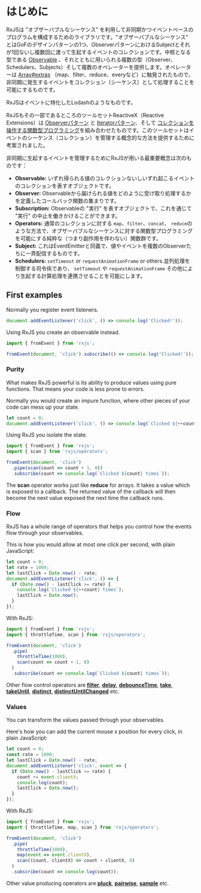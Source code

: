 # はじめに

RxJSは "オブザーバブルなシーケンス" を利用して非同期かつイベントベースのプログラムを構成するためのライブラリです。"オブザーバブルなシーケンス" とはGoFのデザインパターンの1つ、ObserverパターンにおけるSubjectとそれが1回ないし複数回に渡って生起するイベントのコレクションです。中核となる型である [Observable](./guide/observable) 、それとともに用いられる複数の型（Observer、Schedulers、Subjects）そして複数のオペレーターを提供します。オペレーターは [Array#extras](https://developer.mozilla.org/en-US/docs/Web/JavaScript/New_in_JavaScript/1.6) （map、filter、reduce、everyなど）に触発されたもので、非同期に発生するイベントをコレクション〔シーケンス〕として処理することを可能にするものです。

<span class="informal">RxJSはイベントに特化したLodashのようなものです。</span>

RxJSもその一部であるところのツールセットReactiveX（Reactive Extensions）は [Observerパターン](https://en.wikipedia.org/wiki/Observer_pattern) と [Iteratorパターン](https://en.wikipedia.org/wiki/Iterator_pattern)、そして [コレクションを操作する関数型プログラミング](http://martinfowler.com/articles/collection-pipeline/#NestedOperatorExpressions)を組み合わせたものです。このツールセットはイベントのシーケンス（コレクション）を管理する概念的な方法を提供するために考案されました。

非同期に生起するイベントを管理するためにRxJSが用いる最重要概念は次のものです：

- **Observable:** いずれ得られる値のコレクションないしいずれ起こるイベントのコレクションを表すオブジェクトです。
- **Observer:** Observableから届けられる値をどのように受け取り処理するかを定義したコールバック関数の集まりです。
- **Subscription:** Observableの "実行" を表すオブジェクトで、これを通じて "実行" の中止を働きかけることができます。
- **Operators:** 通常のコレクションに対する `map`、`filter`、`concat`、 `reduce`のような方法で、オブザーバブルなシーケンスに対する関数型プログラミングを可能にする純粋な（つまり副作用を伴わない）関数群です。
- **Subject:** これはEventEmitterと同義で、値やイベントを複数のObserverたちに一斉配信するものです。
- **Schedulers:** `setTimeout` or `requestAnimationFrame` or others.並列処理を制御する司令係であり、 `setTimeout` や `requestAnimationFrame` その他により生起する計算処理を連携させることを可能にします。

## First examples

Normally you register event listeners.

```ts
document.addEventListener('click', () => console.log('Clicked!'));
```

Using RxJS you create an observable instead.

```ts
import { fromEvent } from 'rxjs';

fromEvent(document, 'click').subscribe(() => console.log('Clicked!'));
```

### Purity

What makes RxJS powerful is its ability to produce values using pure functions. That means your code is less prone to errors.

Normally you would create an impure function, where other
pieces of your code can mess up your state.

```ts
let count = 0;
document.addEventListener('click', () => console.log(`Clicked ${++count} times`));
```

Using RxJS you isolate the state.

```ts
import { fromEvent } from 'rxjs';
import { scan } from 'rxjs/operators';

fromEvent(document, 'click')
  .pipe(scan(count => count + 1, 0))
  .subscribe(count => console.log(`Clicked ${count} times`));
```

The **scan** operator works just like **reduce** for arrays. It takes a value which is exposed to a callback. The returned value of the callback will then become the next value exposed the next time the callback runs.

### Flow

RxJS has a whole range of operators that helps you control how the events flow through your observables.

This is how you would allow at most one click per second, with plain JavaScript:

```ts
let count = 0;
let rate = 1000;
let lastClick = Date.now() - rate;
document.addEventListener('click', () => {
  if (Date.now() - lastClick >= rate) {
    console.log(`Clicked ${++count} times`);
    lastClick = Date.now();
  }
});
```

With RxJS:

```ts
import { fromEvent } from 'rxjs';
import { throttleTime, scan } from 'rxjs/operators';

fromEvent(document, 'click')
  .pipe(
    throttleTime(1000),
    scan(count => count + 1, 0)
  )
  .subscribe(count => console.log(`Clicked ${count} times`));
```

Other flow control operators are [**filter**](../api/operators/filter), [**delay**](../api/operators/delay), [**debounceTime**](../api/operators/debounceTime), [**take**](../api/operators/take), [**takeUntil**](../api/operators/takeUntil), [**distinct**](../api/operators/distinct), [**distinctUntilChanged**](../api/operators/distinctUntilChanged) etc.

### Values

You can transform the values passed through your observables.

Here's how you can add the current mouse x position for every click, in plain JavaScript:

```ts
let count = 0;
const rate = 1000;
let lastClick = Date.now() - rate;
document.addEventListener('click', event => {
  if (Date.now() - lastClick >= rate) {
    count += event.clientX;
    console.log(count);
    lastClick = Date.now();
  }
});
```

With RxJS:

```ts
import { fromEvent } from 'rxjs';
import { throttleTime, map, scan } from 'rxjs/operators';

fromEvent(document, 'click')
  .pipe(
    throttleTime(1000),
    map(event => event.clientX),
    scan((count, clientX) => count + clientX, 0)
  )
  .subscribe(count => console.log(count));
```

Other value producing operators are [**pluck**](../api/operators/pluck), [**pairwise**](../api/operators/pairwise), [**sample**](../api/operators/sample) etc.
